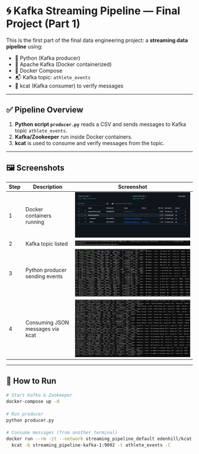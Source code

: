 # 🌀 Kafka Streaming Pipeline — Final Project (Part 1)

This is the first part of the final data engineering project: a **streaming data pipeline** using:

- 🐍 Python (Kafka producer)
- 🐘 Apache Kafka (Docker containerized)
- 🐳 Docker Compose
- 📬 Kafka topic: `athlete_events`
- 🔎 kcat (Kafka consumer) to verify messages

---

## ✅ Pipeline Overview

1. **Python script `producer.py`** reads a CSV and sends messages to Kafka topic `athlete_events`.
2. **Kafka/Zookeeper** run inside Docker containers.
3. **kcat** is used to consume and verify messages from the topic.

---

## 🖼️ Screenshots

| Step | Description                      | Screenshot                                |
| ---- | -------------------------------- | ----------------------------------------- |
| 1    | Docker containers running        | ![](screenshots/01_docker_ps.png)         |
| 2    | Kafka topic listed               | ![](screenshots/02_kafka_topics_list.png) |
| 3    | Python producer sending events   | ![](screenshots/03_producer_running.png)  |
| 4    | Consuming JSON messages via kcat | ![](screenshots/04_kcat_messages.png)     |

---

## 🚀 How to Run

```bash
# Start Kafka & Zookeeper
docker-compose up -d

# Run producer
python producer.py

# Consume messages (from another terminal)
docker run --rm -it --network streaming_pipeline_default edenhill/kcat:1.7.0 \
  kcat -b streaming_pipeline-kafka-1:9092 -t athlete_events -C
```
